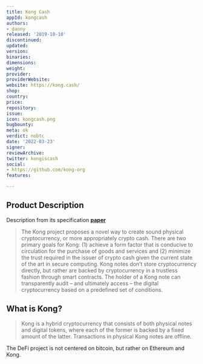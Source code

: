 ```yaml
---
title: Kong Cash
appId: kongcash
authors:
- danny
released: '2019-10-10'
discontinued: 
updated: 
version: 
binaries: 
dimensions: 
weight: 
provider: 
providerWebsite: 
website: https://kong.cash/
shop: 
country: 
price: 
repository: 
issue: 
icon: kongcash.png
bugbounty: 
meta: ok
verdict: nobtc
date: '2022-03-23'
signer: 
reviewArchive: 
twitter: kongiscash
social:
- https://github.com/kong-org
features: 

---
```


## Product Description

Description from its specification **[paper](https://ipfs.io/ipfs/QmbHnwBuM7Y41Q1DqnMDRx8yQ1aCMtqVka9biPY6cjWogq)**

> The Kong project proposes a novel way to create sound physical cryptocurrency,
or more appropriately crypto cash. There are two primary goals for Kong: (1)
achieve a form factor that is conducive to circulation for the purchase of goods
and services and (2) minimize the trust required in the issuer of crypto cash
given the current state of the art in secure computing. Kong notes don’t store
cryptocurrency directly, but rather are backed by cryptocurrency in a trustless
fashion through smart contracts. The holder of a Kong note can transparently
audit – and ultimately access – the digital cryptocurrency based on a predefined
set of conditions.

## What is Kong?

> Kong is a hybrid cryptocurrency that consists of both physical notes and digital tokens, where each of the former is backed by a fixed amount of the latter. Transactions in physical Kong notes are offline.

The DeFi project is not centered on bitcoin, but rather on Ethereum and Kong.